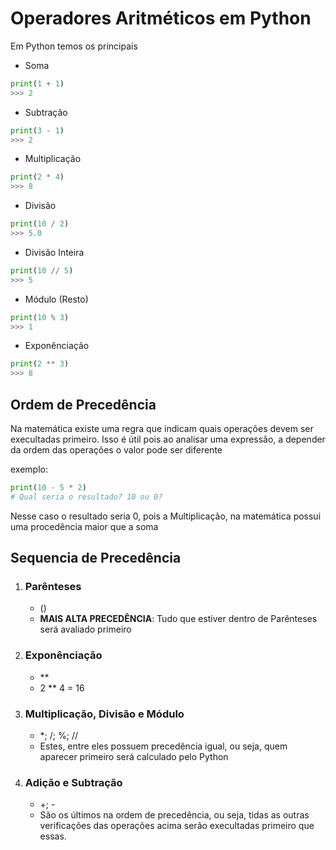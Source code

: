 # Operadores Aritméticos em Python

Em Python temos os principais

* Soma

```py
print(1 + 1)
>>> 2
```

* Subtração

```py
print(3 - 1)
>>> 2
```

* Multiplicação

```py
print(2 * 4)
>>> 8
```

* Divisão

```py
print(10 / 2)
>>> 5.0
```

* Divisão Inteira

```py
print(10 // 5)
>>> 5
```

* Módulo (Resto)

```py
print(10 % 3)
>>> 1
```

* Exponênciação

```py
print(2 ** 3)
>>> 8
```

## Ordem de Precedência

Na matemática existe uma regra que indicam quais operações devem ser execultadas primeiro. Isso é útil pois ao analisar uma expressão, a depender da ordem das operações o valor pode ser diferente

exemplo:

```py
print(10 - 5 * 2)
# Qual seria o resultado? 10 ou 0?
```

Nesse caso o resultado seria 0, pois a Multiplicação, na matemática possui uma procedência maior que a soma

## Sequencia de Precedência

1. ### Parênteses

    - ()
    - **MAIS ALTA PRECEDÊNCIA**: Tudo que estiver dentro de Parênteses será avaliado primeiro

2. ### Exponênciação

    - **
    - 2 ** 4 = 16

3. ### Multiplicação, Divisão e Módulo

    - *; /; %; //
    - Estes, entre eles possuem precedência igual, ou seja, quem aparecer primeiro será calculado pelo Python

1. ### Adição e Subtração

    - +; -
    - São os últimos na ordem de precedência, ou seja, tidas as outras verificações das operações acima serão execultadas primeiro que essas.